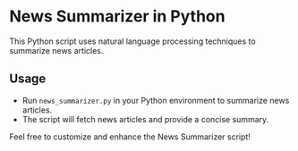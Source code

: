 # News Summarizer in Python

This Python script uses natural language processing techniques to summarize news articles.

## Usage
- Run `news_summarizer.py` in your Python environment to summarize news articles.
- The script will fetch news articles and provide a concise summary.

Feel free to customize and enhance the News Summarizer script!

